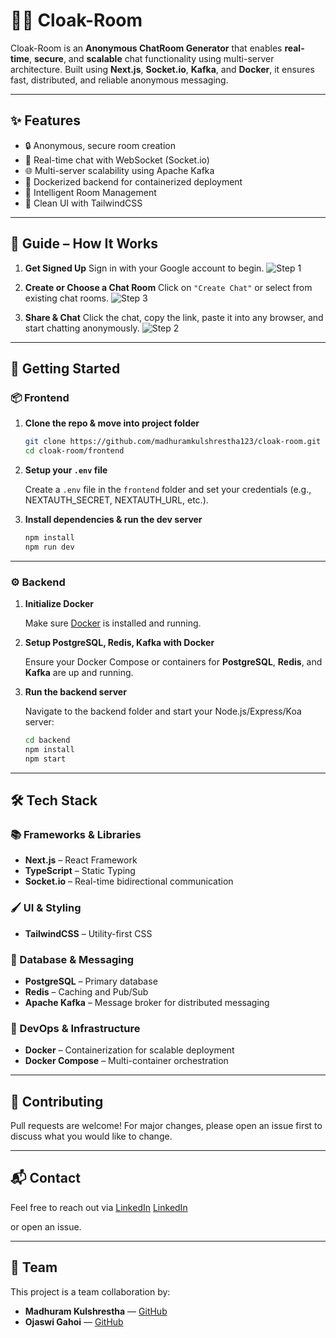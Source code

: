 # 🕵️‍♂️ Cloak-Room

Cloak-Room is an **Anonymous ChatRoom Generator** that enables **real-time**, **secure**, and **scalable** chat functionality using multi-server architecture. Built using **Next.js**, **Socket.io**, **Kafka**, and **Docker**, it ensures fast, distributed, and reliable anonymous messaging.

---

## ✨ Features

* 🔒 Anonymous, secure room creation
* 💬 Real-time chat with WebSocket (Socket.io)
* 🌐 Multi-server scalability using Apache Kafka
* 🚀 Dockerized backend for containerized deployment
* 🧠 Intelligent Room Management
* 🎨 Clean UI with TailwindCSS

---

## 🧽 Guide – How It Works

1. **Get Signed Up**
   Sign in with your Google account to begin.
   ![Step 1](https://github.com/user-attachments/assets/e65df86c-a420-4550-aeb8-202d532a827e)


2. **Create or Choose a Chat Room**
   Click on `"Create Chat"` or select from existing chat rooms.
![Step 3](https://github.com/user-attachments/assets/b57154e3-a1e9-47de-bdca-f4575954e48f)

3. **Share & Chat**
   Click the chat, copy the link, paste it into any browser, and start chatting anonymously.
![Step 2](https://github.com/user-attachments/assets/a6eae40d-ca3d-4d24-b61e-23e59c2535c4)

---

## 🚀 Getting Started

### 📦 Frontend

1. **Clone the repo & move into project folder**

   ```bash
   git clone https://github.com/madhuramkulshrestha123/cloak-room.git
   cd cloak-room/frontend
   ```

2. **Setup your `.env` file**

   Create a `.env` file in the `frontend` folder and set your credentials (e.g., NEXTAUTH\_SECRET, NEXTAUTH\_URL, etc.).

3. **Install dependencies & run the dev server**

   ```bash
   npm install
   npm run dev
   ```

---

### ⚙️ Backend

1. **Initialize Docker**

   Make sure [Docker](https://www.docker.com/products/docker-desktop) is installed and running.

2. **Setup PostgreSQL, Redis, Kafka with Docker**

   Ensure your Docker Compose or containers for **PostgreSQL**, **Redis**, and **Kafka** are up and running.

3. **Run the backend server**

   Navigate to the backend folder and start your Node.js/Express/Koa server:

   ```bash
   cd backend
   npm install
   npm start
   ```

---

## 🛠️ Tech Stack

### 📚 Frameworks & Libraries

* **Next.js** – React Framework
* **TypeScript** – Static Typing
* **Socket.io** – Real-time bidirectional communication

### 🖌️ UI & Styling

* **TailwindCSS** – Utility-first CSS

### 📃 Database & Messaging

* **PostgreSQL** – Primary database
* **Redis** – Caching and Pub/Sub
* **Apache Kafka** – Message broker for distributed messaging

### 🐳 DevOps & Infrastructure

* **Docker** – Containerization for scalable deployment
* **Docker Compose** – Multi-container orchestration

---

## 🤝 Contributing

Pull requests are welcome! For major changes, please open an issue first to discuss what you would like to change.

---

## 📬 Contact

Feel free to reach out via 
[LinkedIn](https://www.linkedin.com/in/madhuram-kulshrestha-24593a251/)
[LinkedIn](https://www.linkedin.com/in/ojaswigahoi/) 

or open an issue.

---
## 🙌 Team

This project is a team collaboration by:

- **Madhuram Kulshrestha** — [GitHub](https://github.com/madhuramkulshrestha123) 
- **Ojaswi Gahoi** — [GitHub](https://github.com/ojaswi2c9t)

